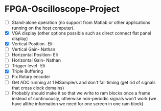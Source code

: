 # FPGA-Oscilloscope-Project

- [ ] Stand-alone operation (no support from Matlab or other applications running on the host computer). 
- [x] VGA display (other options possible such as direct connect flat panel display) 
- [x] Vertical Position- Eli 
- [ ] Vertical Gain- Nathan 
- [ ] Horizontal Position- Eli 
- [ ] Horizontal Gain- Nathan 
- [ ] Trigger level- Eli
- [x] Triple Buffering
- [ ] Fix Rotary encoder
- [ ] Get ADC running at 1 MSample/s and don't fail timing (get rid of signals that cross clock domains)
- [ ] Probably should make it so that we write to ram blocks once a frame instead of continuously, otherwise non-periodic signals won't work (we have allthe information we need for one screen in one ram block)
